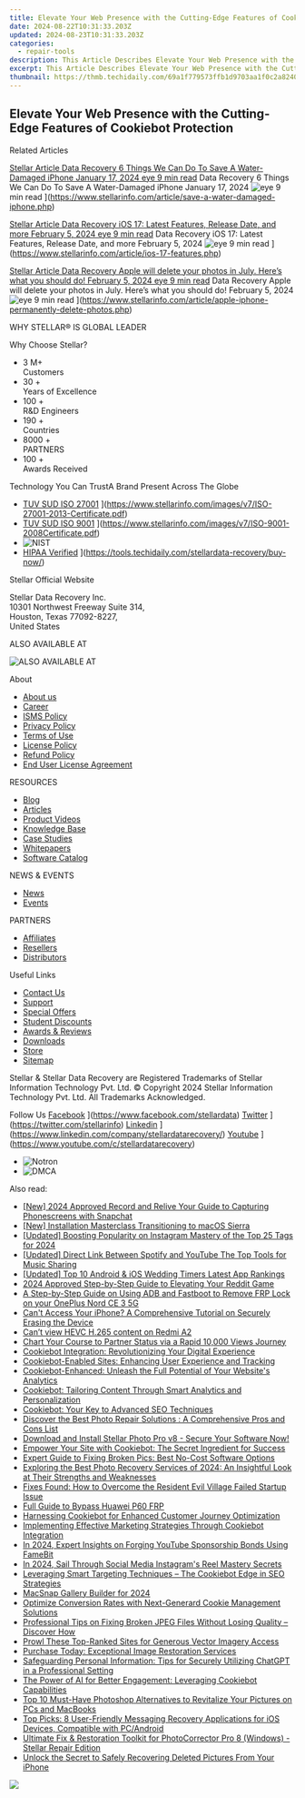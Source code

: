 ```yaml
---
title: Elevate Your Web Presence with the Cutting-Edge Features of Cookiebot Protection
date: 2024-08-22T10:31:33.203Z
updated: 2024-08-23T10:31:33.203Z
categories:
  - repair-tools
description: This Article Describes Elevate Your Web Presence with the Cutting-Edge Features of Cookiebot Protection
excerpt: This Article Describes Elevate Your Web Presence with the Cutting-Edge Features of Cookiebot Protection
thumbnail: https://thmb.techidaily.com/69a1f779573ffb1d9703aa1f0c2a82407b77bc35052e19faef90f3eeabcd3dc4.jpg
---
```


## Elevate Your Web Presence with the Cutting-Edge Features of Cookiebot Protection

Related Articles

[Stellar Article Data Recovery  6 Things We Can Do To Save A Water-Damaged iPhone January 17, 2024 eye 9 min read](https://www.stellarinfo.com/public/image/article/6-Things-We-Can-Do-To-Save-A-Water-Damaged-iPhone-1212.jpg) Data Recovery  6 Things We Can Do To Save A Water-Damaged iPhone January 17, 2024 ![eye](https://www.stellarinfo.com/public/newarticle/images/eye.png) 9 min read ](https://www.stellarinfo.com/article/save-a-water-damaged-iphone.php)

[Stellar Article Data Recovery  iOS 17: Latest Features, Release Date, and more February 5, 2024 eye 9 min read](https://www.stellarinfo.com/public/image/article/iOS-17-Latest-Features-Release-Date-&-More-1049.jpg) Data Recovery  iOS 17: Latest Features, Release Date, and more February 5, 2024 ![eye](https://www.stellarinfo.com/public/newarticle/images/eye.png) 9 min read ](https://www.stellarinfo.com/article/ios-17-features.php)

[Stellar Article Data Recovery  Apple will delete your photos in July. Here’s what you should do! February 5, 2024 eye 9 min read](https://www.stellarinfo.com/public/image/article/Apple-will-permanently-delete-your-photos-in-July-1040.jpg) Data Recovery  Apple will delete your photos in July. Here’s what you should do! February 5, 2024 ![eye](https://www.stellarinfo.com/public/newarticle/images/eye.png) 9 min read ](https://www.stellarinfo.com/article/apple-iphone-permanently-delete-photos.php)

 WHY STELLAR® IS GLOBAL LEADER

 Why Choose Stellar?

* 3  M+  
Customers
* 30 +  
Years of Excellence
* 100 +  
R&D Engineers
* 190 +  
Countries
* 8000 +  
PARTNERS
* 100 +  
Awards Received

 Technology You Can TrustA Brand Present Across The Globe

* [TUV SUD ISO 27001](https://www.stellarinfo.com/images/v7/tuv1.png) ](https://www.stellarinfo.com/images/v7/ISO-27001-2013-Certificate.pdf)
* [TUV SUD ISO 9001](https://www.stellarinfo.com/images/v7/tuv2.png) ](https://www.stellarinfo.com/images/v7/ISO-9001-2008Certificate.pdf)
* ![NIST](https://www.stellarinfo.com/images/v7/nist.png)
* [HIPAA Verified](https://www.stellarinfo.com/images/v7/hipa.png) ](https://tools.techidaily.com/stellardata-recovery/buy-now/)

 Stellar Official Website

 Stellar Data Recovery Inc.  
 10301 Northwest Freeway Suite 314,  
 Houston, Texas 77092-8227,  
 United States

 ALSO AVAILABLE AT

![ALSO AVAILABLE AT](https://www.stellarinfo.com/images/v7/Partners_logo_new.png)

 About

* [About us](https://tools.techidaily.com/stellardata-recovery/buy-now/)
* [Career](https://tools.techidaily.com/stellardata-recovery/buy-now/)
* [ISMS Policy](https://tools.techidaily.com/stellardata-recovery/buy-now/)
* [Privacy Policy](https://tools.techidaily.com/stellardata-recovery/buy-now/)
* [Terms of Use](https://tools.techidaily.com/stellardata-recovery/buy-now/)
* [License Policy](https://www.stellarinfo.com/software-licensing-usage.php)
* [Refund Policy](https://tools.techidaily.com/stellardata-recovery/buy-now/)
* [End User License Agreement](https://tools.techidaily.com/stellardata-recovery/buy-now/)

 RESOURCES

* [Blog](https://tools.techidaily.com/stellardata-recovery/buy-now/)
* [Articles](https://tools.techidaily.com/stellardata-recovery/buy-now/)
* [Product Videos](https://tools.techidaily.com/stellardata-recovery/buy-now/)
* [Knowledge Base](https://tools.techidaily.com/stellardata-recovery/buy-now/)
* [Case Studies](https://tools.techidaily.com/stellardata-recovery/buy-now/)
* [Whitepapers](https://tools.techidaily.com/stellardata-recovery/buy-now/)
* [Software Catalog](https://tools.techidaily.com/stellardata-recovery/buy-now/)

 NEWS & EVENTS

* [News](https://tools.techidaily.com/stellardata-recovery/buy-now/)
* [Events](https://www.stellarinfo.com/affiliate-summit/affiliate-summit.php)

 PARTNERS

* [Affiliates](https://tools.techidaily.com/stellardata-recovery/buy-now/)
* [Resellers](https://tools.techidaily.com/stellardata-recovery/buy-now/)
* [Distributors](https://tools.techidaily.com/stellardata-recovery/buy-now/)

 Useful Links

* [Contact Us](https://www.stellarinfo.com/contact/contact-us.php)
* [Support](https://tools.techidaily.com/stellardata-recovery/buy-now/)
* [Special Offers](https://tools.techidaily.com/stellardata-recovery/buy-now/)
* [Student Discounts](https://www.stellarinfo.com/student-discount/)
* [Awards & Reviews](https://tools.techidaily.com/stellardata-recovery/buy-now/)
* [Downloads](https://www.stellarinfo.com/download.php)
* [Store](https://tools.techidaily.com/stellardata-recovery/buy-now/)
* [Sitemap](https://www.stellarinfo.com/sitemap.php)

 Stellar & Stellar Data Recovery are Registered Trademarks of Stellar Information Technology Pvt. Ltd. © Copyright 2024 Stellar Information Technology Pvt. Ltd. All Trademarks Acknowledged.

Follow Us [Facebook](https://www.stellarinfo.com/Images/fb.png) ](https://www.facebook.com/stellardata) [Twitter](https://www.stellarinfo.com/Images/tw.png) ](https://twitter.com/stellarinfo) [Linkedin](https://www.stellarinfo.com/Images/in.png) ](https://www.linkedin.com/company/stellardatarecovery/) [Youtube](https://www.stellarinfo.com/newblacktheme/images/yt.png) ](https://www.youtube.com/c/stellardatarecovery)

* ![Notron](https://www.stellarinfo.com/images/v7/notron.png)
* ![DMCA](https://www.stellarinfo.com/images/v7/dmca.png)

<ins class="adsbygoogle"
     style="display:block"
     data-ad-format="autorelaxed"
     data-ad-client="ca-pub-7571918770474297"
     data-ad-slot="1223367746"></ins>



<ins class="adsbygoogle"
     style="display:block"
     data-ad-client="ca-pub-7571918770474297"
     data-ad-slot="8358498916"
     data-ad-format="auto"
     data-full-width-responsive="true"></ins>

<span class="atpl-alsoreadstyle">Also read:</span>
<div><ul>
<li><a href="https://snapchat-videos.techidaily.com/new-2024-approved-record-and-relive-your-guide-to-capturing-phonescreens-with-snapchat/"><u>[New] 2024 Approved  Record and Relive  Your Guide to Capturing Phonescreens with Snapchat</u></a></li>
<li><a href="https://extra-guidance.techidaily.com/new-installation-masterclass-transitioning-to-macos-sierra/"><u>[New] Installation Masterclass  Transitioning to macOS Sierra</u></a></li>
<li><a href="https://instagram-video-files.techidaily.com/updated-boosting-popularity-on-instagram-mastery-of-the-top-25-tags-for-2024/"><u>[Updated] Boosting Popularity on Instagram  Mastery of the Top 25 Tags for 2024</u></a></li>
<li><a href="https://youtube-videos.techidaily.com/updated-direct-link-between-spotify-and-youtube-the-top-tools-for-music-sharing/"><u>[Updated] Direct Link Between Spotify and YouTube  The Top Tools for Music Sharing</u></a></li>
<li><a href="https://some-skills.techidaily.com/updated-top-10-android-and-ios-wedding-timers-latest-app-rankings/"><u>[Updated] Top 10 Android & iOS Wedding Timers  Latest App Rankings</u></a></li>
<li><a href="https://extra-approaches.techidaily.com/2024-approved-step-by-step-guide-to-elevating-your-reddit-game/"><u>2024 Approved  Step-by-Step Guide to Elevating Your Reddit Game</u></a></li>
<li><a href="https://android-frp.techidaily.com/a-step-by-step-guide-on-using-adb-and-fastboot-to-remove-frp-lock-on-your-oneplus-nord-ce-3-5g-by-drfone-android/"><u>A Step-by-Step Guide on Using ADB and Fastboot to Remove FRP Lock on your OnePlus Nord CE 3 5G</u></a></li>
<li><a href="https://data-safeguard.techidaily.com/cant-access-your-iphone-a-comprehensive-tutorial-on-securely-erasing-the-device/"><u>Can't Access Your iPhone? A Comprehensive Tutorial on Securely Erasing the Device</u></a></li>
<li><a href="https://phone-solutions.techidaily.com/can-t-view-hevc-h-265-content-on-redmi-a2-by-aiseesoft-video-converter-play-hevc-video-on-android/"><u>Can’t view HEVC H.265 content on Redmi A2</u></a></li>
<li><a href="https://youtube-sure.techidaily.com/-your-course-to-partner-status-via-a-rapid-10000-views-journey/"><u>Chart Your Course to Partner Status via a Rapid 10,000 Views Journey</u></a></li>
<li><a href="https://data-safeguard.techidaily.com/cookiebot-integration-revolutionizing-your-digital-experience/"><u>Cookiebot Integration: Revolutionizing Your Digital Experience</u></a></li>
<li><a href="https://data-safeguard.techidaily.com/cookiebot-enabled-sites-enhancing-user-experience-and-tracking/"><u>Cookiebot-Enabled Sites: Enhancing User Experience and Tracking</u></a></li>
<li><a href="https://data-safeguard.techidaily.com/cookiebot-enhanced-unleash-the-full-potential-of-your-websites-analytics/"><u>Cookiebot-Enhanced: Unleash the Full Potential of Your Website's Analytics</u></a></li>
<li><a href="https://data-safeguard.techidaily.com/cookiebot-tailoring-content-through-smart-analytics-and-personalization/"><u>Cookiebot: Tailoring Content Through Smart Analytics and Personalization</u></a></li>
<li><a href="https://data-safeguard.techidaily.com/cookiebot-your-key-to-advanced-seo-techniques/"><u>Cookiebot: Your Key to Advanced SEO Techniques</u></a></li>
<li><a href="https://data-safeguard.techidaily.com/discover-the-best-photo-repair-solutions-a-comprehensive-pros-and-cons-list/"><u>Discover the Best Photo Repair Solutions : A Comprehensive Pros and Cons List</u></a></li>
<li><a href="https://data-safeguard.techidaily.com/download-and-install-stellar-photo-pro-v8-secure-your-software-now/"><u>Download and Install Stellar Photo Pro v8 - Secure Your Software Now!</u></a></li>
<li><a href="https://data-safeguard.techidaily.com/empower-your-site-with-cookiebot-the-secret-ingredient-for-success/"><u>Empower Your Site with Cookiebot: The Secret Ingredient for Success</u></a></li>
<li><a href="https://data-safeguard.techidaily.com/expert-guide-to-fixing-broken-pics-best-no-cost-software-options/"><u>Expert Guide to Fixing Broken Pics: Best No-Cost Software Options</u></a></li>
<li><a href="https://data-safeguard.techidaily.com/exploring-the-best-photo-recovery-services-of-2024-an-insightful-look-at-their-strengths-and-weaknesses/"><u>Exploring the Best Photo Recovery Services of 2024: An Insightful Look at Their Strengths and Weaknesses</u></a></li>
<li><a href="https://win-solutions.techidaily.com/fixes-found-how-to-overcome-the-resident-evil-village-failed-startup-issue/"><u>Fixes Found: How to Overcome the Resident Evil Village Failed Startup Issue</u></a></li>
<li><a href="https://android-frp.techidaily.com/full-guide-to-bypass-huawei-p60-frp-by-drfone-android/"><u>Full Guide to Bypass Huawei P60 FRP</u></a></li>
<li><a href="https://data-safeguard.techidaily.com/harnessing-cookiebot-for-enhanced-customer-journey-optimization/"><u>Harnessing Cookiebot for Enhanced Customer Journey Optimization</u></a></li>
<li><a href="https://data-safeguard.techidaily.com/implementing-effective-marketing-strategies-through-cookiebot-integration/"><u>Implementing Effective Marketing Strategies Through Cookiebot Integration</u></a></li>
<li><a href="https://youtube-stream.techidaily.com/in-2024-expert-insights-on-forging-youtube-sponsorship-bonds-using-famebit/"><u>In 2024, Expert Insights on Forging YouTube Sponsorship Bonds Using FameBit</u></a></li>
<li><a href="https://instagram-clips.techidaily.com/in-2024-sail-through-social-media-instagrams-reel-mastery-secrets/"><u>In 2024, Sail Through Social Media  Instagram's Reel Mastery Secrets</u></a></li>
<li><a href="https://data-safeguard.techidaily.com/leveraging-smart-targeting-techniques-the-cookiebot-edge-in-seo-strategies/"><u>Leveraging Smart Targeting Techniques – The Cookiebot Edge in SEO Strategies</u></a></li>
<li><a href="https://extra-approaches.techidaily.com/macsnap-gallery-builder-for-2024/"><u>MacSnap Gallery Builder for 2024</u></a></li>
<li><a href="https://data-safeguard.techidaily.com/optimize-conversion-rates-with-next-generard-cookie-management-solutions/"><u>Optimize Conversion Rates with Next-Generard Cookie Management Solutions</u></a></li>
<li><a href="https://data-safeguard.techidaily.com/professional-tips-on-fixing-broken-jpeg-files-without-losing-quality-discover-how/"><u>Professional Tips on Fixing Broken JPEG Files Without Losing Quality – Discover How</u></a></li>
<li><a href="https://extra-resources.techidaily.com/prowl-these-top-ranked-sites-for-generous-vector-imagery-access/"><u>Prowl These Top-Ranked Sites for Generous Vector Imagery Access</u></a></li>
<li><a href="https://data-safeguard.techidaily.com/purchase-today-exceptional-image-restoration-services/"><u>Purchase Today: Exceptional Image Restoration Services</u></a></li>
<li><a href="https://tech-hub.techidaily.com/safeguarding-personal-information-tips-for-securely-utilizing-chatgpt-in-a-professional-setting/"><u>Safeguarding Personal Information: Tips for Securely Utilizing ChatGPT in a Professional Setting</u></a></li>
<li><a href="https://data-safeguard.techidaily.com/the-power-of-ai-for-better-engagement-leveraging-cookiebot-capabilities/"><u>The Power of AI for Better Engagement: Leveraging Cookiebot Capabilities</u></a></li>
<li><a href="https://data-safeguard.techidaily.com/top-10-must-have-photoshop-alternatives-to-revitalize-your-pictures-on-pcs-and-macbooks/"><u>Top 10 Must-Have Photoshop Alternatives to Revitalize Your Pictures on PCs and MacBooks</u></a></li>
<li><a href="https://data-safeguard.techidaily.com/top-picks-8-user-friendly-messaging-recovery-applications-for-ios-devices-compatible-with-pcandroid/"><u>Top Picks: 8 User-Friendly Messaging Recovery Applications for iOS Devices, Compatible with PC/Android</u></a></li>
<li><a href="https://data-safeguard.techidaily.com/ultimate-fix-and-restoration-toolkit-for-photocorrector-pro-8-windows-stellar-repair-edition/"><u>Ultimate Fix & Restoration Toolkit for PhotoCorrector Pro 8 (Windows) - Stellar Repair Edition</u></a></li>
<li><a href="https://data-safeguard.techidaily.com/unlock-the-secret-to-safely-recovering-deleted-pictures-from-your-iphone/"><u>Unlock the Secret to Safely Recovering Deleted Pictures From Your iPhone</u></a></li>
</ul></div>

<!-- affiliate ads begin -->
<a href="https://store.massmailsoftware.com/order/checkout.php?PRODS=1047974&QTY=1&AFFILIATE=108875&CART=1"><img src="https://secure.avangate.com/images/merchant/dc87c13749315c7217cdc4ac692e704c/banera_for_partners-04_%281%29.jpg" border="0"></a>
<!-- affiliate ads end -->